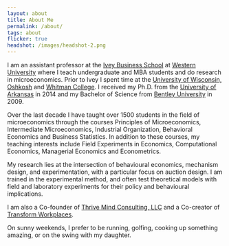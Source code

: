 ```yaml
---
layout: about
title: About Me
permalink: /about/
tags: about
flicker: true
headshot: /images/headshot-2.png
---
```


I am an assistant professor at the [Ivey Business School](https://www.ivey.uwo.ca/) at [Western University](https://www.uwo.ca/) where I teach undergraduate and MBA students and do research in microeconomics. Prior to Ivey I spent time at the [University of Wisconsin, Oshkosh](https://www.uwosh.edu/) and [Whitman College](https://wwww.whitman.edu/). I received my Ph.D. from the [University of Arkansas](https://www.uark.edu/) in 2014 and my Bachelor of Science from [Bentley University](https://www.bentley.edu/) in 2009.

Over the last decade I have taught over 1500 students in the field of microeconomics through the courses Principles of Microeconomics, Intermediate Microeconomics, Industrial Organization, Behavioral Economics and Business Statistics. In addition to these courses, my teaching interests include Field Experiments in Economics, Computational Economics, Managerial Economics and Econometrics.

My research lies at the intersection of behavioural economics, mechanism design, and experimentation, with a particular focus on auction design. I am trained in the experimental method, and often test theoretical models with field and laboratory experiments for their policy and behavioural implications.

I am also a Co-founder of [Thrive Mind Consulting, LLC](https://www.thrivemindconsulting.com/) and a Co-creator of [Transform Workplaces](https://www.transformworkplaces.com/).

On sunny weekends, I prefer to be running, golfing, cooking up something amazing, or on the swing with my daughter. 

<style>
.post-header, #talks, #workshops {
  text-align: center; /* Want the About Page header to be in the middle */
}
</style>
